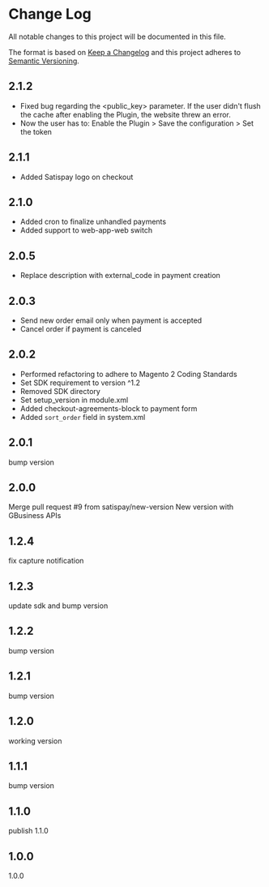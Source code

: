# Change Log
All notable changes to this project will be documented in this file.

The format is based on [Keep a Changelog](http://keepachangelog.com/)
and this project adheres to [Semantic Versioning](http://semver.org/).

## 2.1.2
- Fixed bug regarding the <public_key> parameter. If the user didn't flush the cache after enabling the Plugin, the website threw an error. 
- Now the user has to: Enable the Plugin > Save the configuration > Set the token

## 2.1.1
- Added Satispay logo on checkout

## 2.1.0
- Added cron to finalize unhandled payments
- Added support to web-app-web switch

## 2.0.5
- Replace description with external_code in payment creation

## 2.0.3
- Send new order email only when payment is accepted
- Cancel order if payment is canceled

## 2.0.2
- Performed refactoring to adhere to Magento 2 Coding Standards
- Set SDK requirement to version ^1.2
- Removed SDK directory
- Set setup_version in module.xml
- Added checkout-agreements-block to payment form
- Added `sort_order` field in system.xml

## 2.0.1
bump version

## 2.0.0
Merge pull request #9 from satispay/new-version
New version with GBusiness APIs

## 1.2.4
fix capture notification

## 1.2.3
update sdk and bump version

## 1.2.2
bump version

## 1.2.1
bump version

## 1.2.0
working version

## 1.1.1
bump version

## 1.1.0
publish 1.1.0

## 1.0.0
1.0.0
